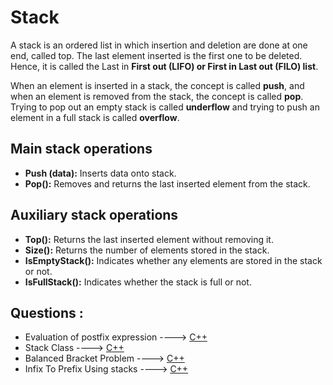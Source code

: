 # Stack

A stack is an ordered list in which insertion and deletion are done at one end, called
top. The last element inserted is the first one to be deleted. Hence, it is called the Last in **First out
(LIFO) or First in Last out (FILO) list**.

When an element is
inserted in a stack, the concept is called **push**, and when an element is removed from the stack, the
concept is called **pop**. Trying to pop out an empty stack is called **underflow** and trying to push an
element in a full stack is called **overflow**.

## Main stack operations

- **Push (data):** Inserts data onto stack.
- **Pop():** Removes and returns the last inserted element from the stack.

## Auxiliary stack operations

- **Top():** Returns the last inserted element without removing it.
- **Size():** Returns the number of elements stored in the stack.
- **IsEmptyStack():** Indicates whether any elements are stored in the stack or not.
- **IsFullStack():** Indicates whether the stack is full or not.

## Questions :

-   Evaluation of postfix expression ----> [C++](/Code/C++/Postfixexpression.cpp)
-   Stack Class ----> [C++](/Code/C++/stack_class.cpp)
-   Balanced Bracket Problem ----> [C++](/Code/C++/balanced_bracket.cpp)
-   Infix To Prefix Using stacks ----> [C++](/code/C++/infix_to_prefix.cpp)
